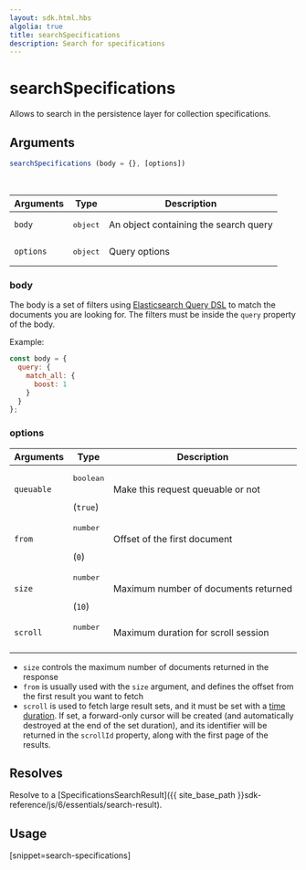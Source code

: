 ```yaml
---
layout: sdk.html.hbs
algolia: true
title: searchSpecifications
description: Search for specifications
---
```



# searchSpecifications

Allows to search in the persistence layer for collection specifications.

## Arguments

```javascript
searchSpecifications (body = {}, [options])
```

<br/>

| Arguments    | Type    | Description |
|--------------|---------|-------------|
| ``body`` | <pre>object</pre> | An object containing the search query    |
| ``options`` | <pre>object</pre> | Query options    |


### body

The body is a set of filters using [Elasticsearch Query DSL](https://www.elastic.co/guide/en/elasticsearch/reference/5.6/search-request-body.html) to match the documents you are looking for.
The filters must be inside the `query` property of the body.

Example:

```js
const body = {
  query: {
    match_all: {
      boost: 1
    }
  }
};
```

### options

|  Arguments     |  Type     |  Description  |
| -------------- | --------- | ------------- |
| `queuable` | <pre>boolean</pre><br/>(`true`) | Make this request queuable or not |
| ``from`` | <pre>number</pre><br/>(`0`) | Offset of the first document    |
| ``size`` | <pre>number</pre><br/>(`10`) | Maximum number of documents returned    |
| ``scroll`` | <pre>number</pre><br/> | Maximum duration for scroll session    |

* `size` controls the maximum number of documents returned in the response
* `from` is usually used with the `size` argument, and defines the offset from the first result you want to fetch
* `scroll` is used to fetch large result sets, and it must be set with a [time duration](https://www.elastic.co/guide/en/elasticsearch/reference/5.6/common-options.html#time-units). If set, a forward-only cursor will be created (and automatically destroyed at the end of the set duration), and its identifier will be returned in the `scrollId` property, along with the first page of the results.

## Resolves

Resolve to a [SpecificationsSearchResult]({{ site_base_path }}sdk-reference/js/6/essentials/search-result).

## Usage

[snippet=search-specifications]
